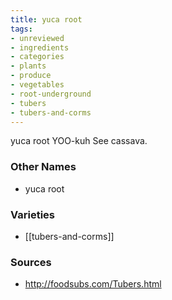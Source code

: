 ```yaml
---
title: yuca root
tags:
- unreviewed
- ingredients
- categories
- plants
- produce
- vegetables
- root-underground
- tubers
- tubers-and-corms
---
```

yuca root YOO-kuh See cassava.

### Other Names

* yuca root

### Varieties

* [[tubers-and-corms]]

### Sources
* http://foodsubs.com/Tubers.html
